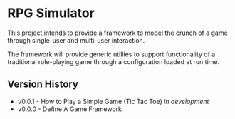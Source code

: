 # RPG Simulator

This project intends to provide a framework to model the crunch of a game through single-user and multi-user interaction. 

The framework will provide generic utiliies to support functionality of a traditional role-playing game through a configuration loaded at run time.


## Version History
* v0.0.1 - How to Play a Simple Game (Tic Tac Toe) *in development*
* v0.0.0 - Define A Game Framework

